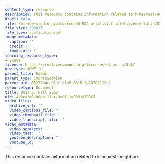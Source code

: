 ```yaml
---
content_type: resource
description: This resource contains information related to k-nearest-neighbors.
draft: false
file: /ol-ocw-studio-app/courses/6-034-artificial-intelligence-fall-2010/4a2ea7a8b0ab11a40e0f1a0093a78865_MIT6_034F10_quiz3_2010.pdf
file_size: 299815
file_type: application/pdf
image_metadata:
  caption: ''
  credit: ''
  image-alt: ''
learning_resource_types:
- Exams
license: https://creativecommons.org/licenses/by-nc-sa/4.0/
ocw_type: OCWFile
parent_title: Exams
parent_type: CourseSection
parent_uid: 03277b4c-92af-91b5-0815-fe20702119a2
resourcetype: Document
title: Quiz 3, Fall 2010
uid: 4a2ea7a8-b0ab-11a4-0e0f-1a0093a78865
video_files:
  archive_url: ''
  video_captions_file: ''
  video_thumbnail_file: ''
  video_transcript_file: ''
video_metadata:
  video_speakers: ''
  video_tags: ''
  youtube_description: ''
  youtube_id: ''
---
```

This resource contains information related to k-nearest-neighbors.